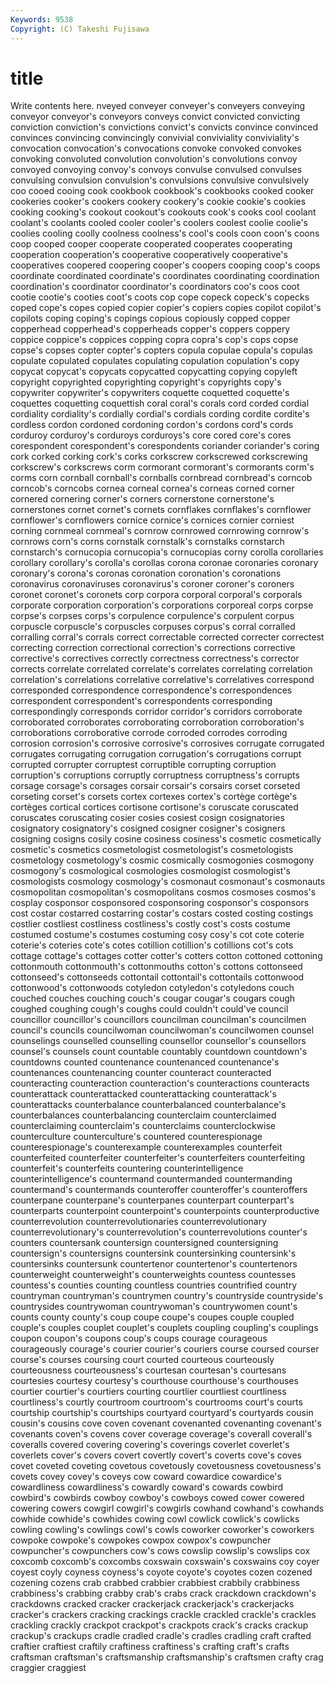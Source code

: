 ```yaml
---
Keywords: 9538 
Copyright: (C) Takeshi Fujisawa
---
```


# title

Write contents here.
nveyed conveyer conveyer's
conveyers conveying conveyor conveyor's conveyors conveys convict convicted convicting conviction
conviction's convictions convict's convicts convince convinced convinces convincing convincingly convivial
conviviality conviviality's convocation convocation's convocations convoke convoked convokes convoking convoluted
convolution convolution's convolutions convoy convoyed convoying convoy's convoys convulse convulsed
convulses convulsing convulsion convulsion's convulsions convulsive convulsively coo cooed cooing
cook cookbook cookbook's cookbooks cooked cooker cookeries cooker's cookers cookery
cookery's cookie cookie's cookies cooking cooking's cookout cookout's cookouts cook's
cooks cool coolant coolant's coolants cooled cooler cooler's coolers coolest
coolie coolie's coolies cooling coolly coolness coolness's cool's cools coon
coon's coons coop cooped cooper cooperate cooperated cooperates cooperating cooperation
cooperation's cooperative cooperatively cooperative's cooperatives coopered coopering cooper's coopers cooping
coop's coops coordinate coordinated coordinate's coordinates coordinating coordination coordination's coordinator
coordinator's coordinators coo's coos coot cootie cootie's cooties coot's coots
cop cope copeck copeck's copecks coped cope's copes copied copier
copier's copiers copies copilot copilot's copilots coping coping's copings copious
copiously copped copper copperhead copperhead's copperheads copper's coppers coppery coppice
coppice's coppices copping copra copra's cop's cops copse copse's copses
copter copter's copters copula copulae copula's copulas copulate copulated copulates
copulating copulation copulation's copy copycat copycat's copycats copycatted copycatting copying
copyleft copyright copyrighted copyrighting copyright's copyrights copy's copywriter copywriter's copywriters
coquette coquetted coquette's coquettes coquetting coquettish coral coral's corals cord
corded cordial cordiality cordiality's cordially cordial's cordials cording cordite cordite's
cordless cordon cordoned cordoning cordon's cordons cord's cords corduroy corduroy's
corduroys corduroys's core cored core's cores corespondent corespondent's corespondents coriander
coriander's coring cork corked corking cork's corks corkscrew corkscrewed corkscrewing
corkscrew's corkscrews corm cormorant cormorant's cormorants corm's corms corn cornball
cornball's cornballs cornbread cornbread's corncob corncob's corncobs cornea corneal cornea's
corneas corned corner cornered cornering corner's corners cornerstone cornerstone's cornerstones
cornet cornet's cornets cornflakes cornflakes's cornflower cornflower's cornflowers cornice cornice's
cornices cornier corniest corning cornmeal cornmeal's cornrow cornrowed cornrowing cornrow's
cornrows corn's corns cornstalk cornstalk's cornstalks cornstarch cornstarch's cornucopia cornucopia's
cornucopias corny corolla corollaries corollary corollary's corolla's corollas corona coronae
coronaries coronary coronary's corona's coronas coronation coronation's coronations coronavirus coronaviruses
coronavirus's coroner coroner's coroners coronet coronet's coronets corp corpora corporal
corporal's corporals corporate corporation corporation's corporations corporeal corps corpse corpse's
corpses corps's corpulence corpulence's corpulent corpus corpuscle corpuscle's corpuscles corpuses
corpus's corral corralled corralling corral's corrals correct correctable corrected correcter
correctest correcting correction correctional correction's corrections corrective corrective's correctives correctly
correctness correctness's corrector corrects correlate correlated correlate's correlates correlating correlation
correlation's correlations correlative correlative's correlatives correspond corresponded correspondence correspondence's correspondences
correspondent correspondent's correspondents corresponding correspondingly corresponds corridor corridor's corridors corroborate
corroborated corroborates corroborating corroboration corroboration's corroborations corroborative corrode corroded corrodes
corroding corrosion corrosion's corrosive corrosive's corrosives corrugate corrugated corrugates corrugating
corrugation corrugation's corrugations corrupt corrupted corrupter corruptest corruptible corrupting corruption
corruption's corruptions corruptly corruptness corruptness's corrupts corsage corsage's corsages corsair
corsair's corsairs corset corseted corseting corset's corsets cortex cortexes cortex's
cortège cortège's cortèges cortical cortices cortisone cortisone's coruscate coruscated coruscates
coruscating cosier cosies cosiest cosign cosignatories cosignatory cosignatory's cosigned cosigner
cosigner's cosigners cosigning cosigns cosily cosine cosiness cosiness's cosmetic cosmetically
cosmetic's cosmetics cosmetologist cosmetologist's cosmetologists cosmetology cosmetology's cosmic cosmically cosmogonies
cosmogony cosmogony's cosmological cosmologies cosmologist cosmologist's cosmologists cosmology cosmology's cosmonaut
cosmonaut's cosmonauts cosmopolitan cosmopolitan's cosmopolitans cosmos cosmoses cosmos's cosplay cosponsor
cosponsored cosponsoring cosponsor's cosponsors cost costar costarred costarring costar's costars
costed costing costings costlier costliest costliness costliness's costly cost's costs
costume costumed costume's costumes costuming cosy cosy's cot cote coterie
coterie's coteries cote's cotes cotillion cotillion's cotillions cot's cots cottage
cottage's cottages cotter cotter's cotters cotton cottoned cottoning cottonmouth cottonmouth's
cottonmouths cotton's cottons cottonseed cottonseed's cottonseeds cottontail cottontail's cottontails cottonwood
cottonwood's cottonwoods cotyledon cotyledon's cotyledons couch couched couches couching couch's
cougar cougar's cougars cough coughed coughing cough's coughs could couldn't
could've council councillor councillor's councillors councilman councilman's councilmen council's councils
councilwoman councilwoman's councilwomen counsel counselings counselled counselling counsellor counsellor's counsellors
counsel's counsels count countable countably countdown countdown's countdowns counted countenance
countenanced countenance's countenances countenancing counter counteract counteracted counteracting counteraction counteraction's
counteractions counteracts counterattack counterattacked counterattacking counterattack's counterattacks counterbalance counterbalanced counterbalance's
counterbalances counterbalancing counterclaim counterclaimed counterclaiming counterclaim's counterclaims counterclockwise counterculture counterculture's
countered counterespionage counterespionage's counterexample counterexamples counterfeit counterfeited counterfeiter counterfeiter's counterfeiters
counterfeiting counterfeit's counterfeits countering counterintelligence counterintelligence's countermand countermanded countermanding countermand's
countermands counteroffer counteroffer's counteroffers counterpane counterpane's counterpanes counterpart counterpart's counterparts
counterpoint counterpoint's counterpoints counterproductive counterrevolution counterrevolutionaries counterrevolutionary counterrevolutionary's counterrevolution's counterrevolutions
counter's counters countersank countersign countersigned countersigning countersign's countersigns countersink countersinking
countersink's countersinks countersunk countertenor countertenor's countertenors counterweight counterweight's counterweights countess
countesses countess's counties counting countless countries countrified country countryman countryman's
countrymen country's countryside countryside's countrysides countrywoman countrywoman's countrywomen count's counts
county county's coup coupe coupe's coupes couple coupled couple's couples
couplet couplet's couplets coupling coupling's couplings coupon coupon's coupons coup's
coups courage courageous courageously courage's courier courier's couriers course coursed
courser course's courses coursing court courted courteous courteously courteousness courteousness's
courtesan courtesan's courtesans courtesies courtesy courtesy's courthouse courthouse's courthouses courtier
courtier's courtiers courting courtlier courtliest courtliness courtliness's courtly courtroom courtroom's
courtrooms court's courts courtship courtship's courtships courtyard courtyard's courtyards cousin
cousin's cousins cove coven covenant covenanted covenanting covenant's covenants coven's
covens cover coverage coverage's coverall coverall's coveralls covered covering covering's
coverings coverlet coverlet's coverlets cover's covers covert covertly covert's coverts
cove's coves covet coveted coveting covetous covetously covetousness covetousness's covets
covey covey's coveys cow coward cowardice cowardice's cowardliness cowardliness's cowardly
coward's cowards cowbird cowbird's cowbirds cowboy cowboy's cowboys cowed cower
cowered cowering cowers cowgirl cowgirl's cowgirls cowhand cowhand's cowhands cowhide
cowhide's cowhides cowing cowl cowlick cowlick's cowlicks cowling cowling's cowlings
cowl's cowls coworker coworker's coworkers cowpoke cowpoke's cowpokes cowpox cowpox's
cowpuncher cowpuncher's cowpunchers cow's cows cowslip cowslip's cowslips cox coxcomb
coxcomb's coxcombs coxswain coxswain's coxswains coy coyer coyest coyly coyness
coyness's coyote coyote's coyotes cozen cozened cozening cozens crab crabbed
crabbier crabbiest crabbily crabbiness crabbiness's crabbing crabby crab's crabs crack
crackdown crackdown's crackdowns cracked cracker crackerjack crackerjack's crackerjacks cracker's crackers
cracking crackings crackle crackled crackle's crackles crackling crackly crackpot crackpot's
crackpots crack's cracks crackup crackup's crackups cradle cradled cradle's cradles
cradling craft crafted craftier craftiest craftily craftiness craftiness's crafting craft's
crafts craftsman craftsman's craftsmanship craftsmanship's craftsmen crafty crag craggier craggiest
